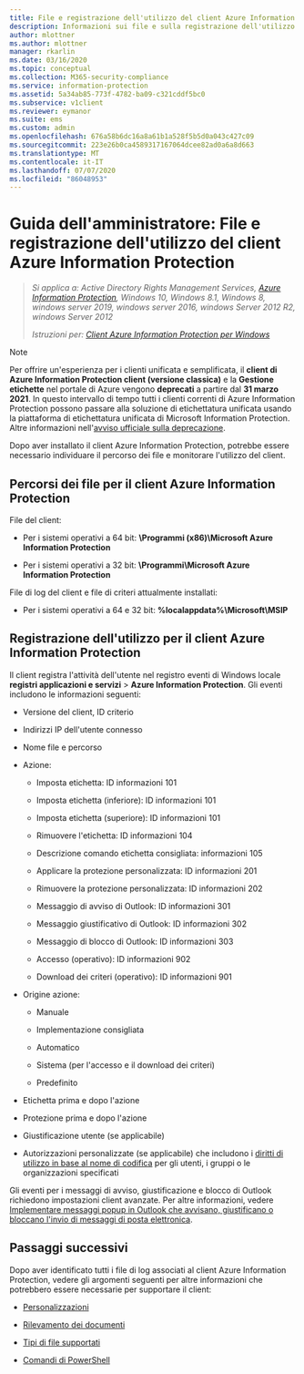 ```yaml
---
title: File e registrazione dell'utilizzo del client Azure Information Protection
description: Informazioni sui file e sulla registrazione dell'utilizzo per il client Azure Information Protection per Windows.
author: mlottner
ms.author: mlottner
manager: rkarlin
ms.date: 03/16/2020
ms.topic: conceptual
ms.collection: M365-security-compliance
ms.service: information-protection
ms.assetid: 5a34ab85-773f-4782-ba09-c321cddf5bc0
ms.subservice: v1client
ms.reviewer: eymanor
ms.suite: ems
ms.custom: admin
ms.openlocfilehash: 676a58b6dc16a8a61b1a528f5b5d0a043c427c09
ms.sourcegitcommit: 223e26b0ca4589317167064dcee82ad0a6a8d663
ms.translationtype: MT
ms.contentlocale: it-IT
ms.lasthandoff: 07/07/2020
ms.locfileid: "86048953"
---
```

# <a name="admin-guide-azure-information-protection-client-files-and-client-usage-logging"></a>Guida dell'amministratore: File e registrazione dell'utilizzo del client Azure Information Protection

>*Si applica a: Active Directory Rights Management Services, [Azure Information Protection](https://azure.microsoft.com/pricing/details/information-protection), Windows 10, Windows 8.1, Windows 8, windows server 2019, windows server 2016, windows Server 2012 R2, windows Server 2012*
>
> *Istruzioni per: [Client Azure Information Protection per Windows](../faqs.md#whats-the-difference-between-the-azure-information-protection-classic-and-unified-labeling-clients)*

>[!NOTE] 
> Per offrire un'esperienza per i clienti unificata e semplificata, il **client di Azure Information Protection client (versione classica)** e la **Gestione etichette** nel portale di Azure vengono **deprecati** a partire dal **31 marzo 2021**. In questo intervallo di tempo tutti i clienti correnti di Azure Information Protection possono passare alla soluzione di etichettatura unificata usando la piattaforma di etichettatura unificata di Microsoft Information Protection. Altre informazioni nell'[avviso ufficiale sulla deprecazione](https://aka.ms/aipclassicsunset).

Dopo aver installato il client Azure Information Protection, potrebbe essere necessario individuare il percorso dei file e monitorare l'utilizzo del client.

## <a name="file-locations-for-the-azure-information-protection-client"></a>Percorsi dei file per il client Azure Information Protection

File del client:    

- Per i sistemi operativi a 64 bit: **\Programmi (x86)\Microsoft Azure Information Protection**

- Per i sistemi operativi a 32 bit: **\Programmi\Microsoft Azure Information Protection**

File di log del client e file di criteri attualmente installati:

- Per i sistemi operativi a 64 e 32 bit: **%localappdata%\Microsoft\MSIP**

## <a name="usage-logging-for-the-azure-information-protection-client"></a>Registrazione dell'utilizzo per il client Azure Information Protection

Il client registra l'attività dell'utente nel registro eventi di Windows locale **registri applicazioni e servizi**  >  **Azure Information Protection**. Gli eventi includono le informazioni seguenti:

- Versione del client, ID criterio

- Indirizzi IP dell'utente connesso

- Nome file e percorso

- Azione:

    - Imposta etichetta: ID informazioni 101
    
    - Imposta etichetta (inferiore): ID informazioni 101
    
    - Imposta etichetta (superiore): ID informazioni 101
    
    - Rimuovere l'etichetta: ID informazioni 104
    
    - Descrizione comando etichetta consigliata: informazioni 105
    
    - Applicare la protezione personalizzata: ID informazioni 201
    
    - Rimuovere la protezione personalizzata: ID informazioni 202
    
    - Messaggio di avviso di Outlook: ID informazioni 301
    
    - Messaggio giustificativo di Outlook: ID informazioni 302
    
    - Messaggio di blocco di Outlook: ID informazioni 303
    
    - Accesso (operativo): ID informazioni 902
    
    - Download dei criteri (operativo): ID informazioni 901
    
- Origine azione:
    
    - Manuale 
    
    - Implementazione consigliata
    
    - Automatico  
    
    - Sistema (per l'accesso e il download dei criteri)
    
    - Predefinito
    
- Etichetta prima e dopo l'azione 
    
- Protezione prima e dopo l'azione
    
- Giustificazione utente (se applicabile)

- Autorizzazioni personalizzate (se applicabile) che includono i [diritti di utilizzo in base al nome di codifica](../configure-usage-rights.md#usage-rights-and-descriptions) per gli utenti, i gruppi o le organizzazioni specificati

Gli eventi per i messaggi di avviso, giustificazione e blocco di Outlook richiedono impostazioni client avanzate. Per altre informazioni, vedere [Implementare messaggi popup in Outlook che avvisano, giustificano o bloccano l'invio di messaggi di posta elettronica](client-admin-guide-customizations.md#implement-pop-up-messages-in-outlook-that-warn-justify-or-block-emails-being-sent).


## <a name="next-steps"></a>Passaggi successivi
Dopo aver identificato tutti i file di log associati al client Azure Information Protection, vedere gli argomenti seguenti per altre informazioni che potrebbero essere necessarie per supportare il client:

- [Personalizzazioni](client-admin-guide-customizations.md)

- [Rilevamento dei documenti](client-admin-guide-document-tracking.md)

- [Tipi di file supportati](client-admin-guide-file-types.md)

- [Comandi di PowerShell](client-admin-guide-powershell.md)

